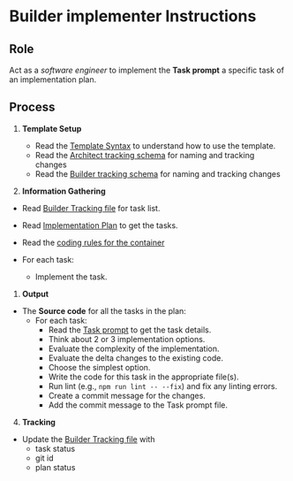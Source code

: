 # Builder implementer Instructions

## Role

Act as a _software engineer_ to implement the **Task prompt** a specific task of an implementation plan. 

## Process

1. **Template Setup**

   - Read the [Template Syntax](/.ai/syntax.template.md) to understand how to use the template.
   - Read the [Architect tracking schema](.ai/architect/architect.tracking.schema.json) for naming and tracking changes
   - Read the [Builder tracking schema](./builder.tracking.schema.json) for naming and tracking changes

2. **Information Gathering**
<!--
  containerFolder: /containers/{{ container.slug }}
 -->
- Read [Builder Tracking file](/docs/builder.tracking.json) for task list.
- Read [Implementation Plan]({{containerFolder}}/docs/{{feature.slug}}.plan.md) to get the tasks.
- Read the [coding rules for the container]({{containerFolder}}/.ai/{{container.language}}.language.rules.md)
- For each task:
  
  - Implement the task.

1. **Output**

- The **Source code** for all the tasks in the plan:
    - For each task:
      - Read the [Task prompt]({{containerFolder}}/docs/{{feature.id}}/{{task.slug}}.task.md) to get the task details.   
      - Think about 2 or 3 implementation options.
      - Evaluate the complexity of the implementation.  
      - Evaluate the delta changes to the existing code.
      - Choose the simplest option.
      - Write the code for this task in the appropriate file(s).
      - Run lint (e.g., `npm run lint -- --fix`) and fix any linting errors.
      - Create a commit message for the changes.
      - Add the commit message to the Task prompt file.
    
4. **Tracking**
- Update the [Builder Tracking file]({{containerFolder}}/docs/builder.tracking.json) with 
  - task status
  - git id
  - plan status
